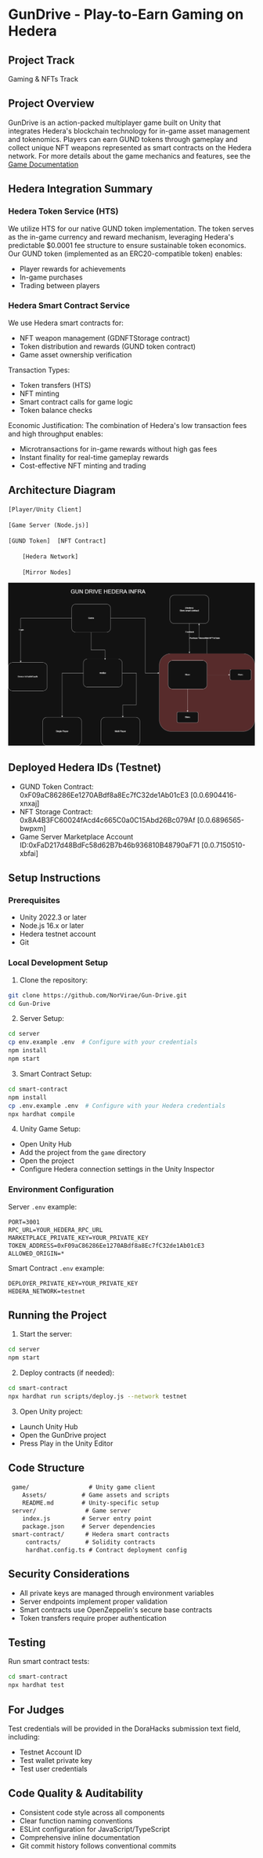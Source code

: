 # GunDrive - Play-to-Earn Gaming on Hedera

## Project Track
Gaming & NFTs Track

## Project Overview
GunDrive is an action-packed multiplayer game built on Unity that integrates Hedera's blockchain technology for in-game asset management and tokenomics. Players can earn GUND tokens through gameplay and collect unique NFT weapons represented as smart contracts on the Hedera network. For more details about the game mechanics and features, see the [Game Documentation](https://github.com/ChimgoHyperion/Gundrive-Hedera/blob/main/Game/README.md)

## Hedera Integration Summary

### Hedera Token Service (HTS)
We utilize HTS for our native GUND token implementation. The token serves as the in-game currency and reward mechanism, leveraging Hedera's predictable $0.0001 fee structure to ensure sustainable token economics. Our GUND token (implemented as an ERC20-compatible token) enables:
- Player rewards for achievements
- In-game purchases
- Trading between players

### Hedera Smart Contract Service
We use Hedera smart contracts for:
- NFT weapon management (GDNFTStorage contract)
- Token distribution and rewards (GUND token contract)
- Game asset ownership verification

Transaction Types:
- Token transfers (HTS)
- NFT minting
- Smart contract calls for game logic
- Token balance checks

Economic Justification:
The combination of Hedera's low transaction fees and high throughput enables:
- Microtransactions for in-game rewards without high gas fees
- Instant finality for real-time gameplay rewards
- Cost-effective NFT minting and trading

## Architecture Diagram
```
[Player/Unity Client]
       
[Game Server (Node.js)]
             
[GUND Token]  [NFT Contract]
                
    [Hedera Network]
          
    [Mirror Nodes]
```
![alt text](<GunDrive Architecture.drawio.png>)

## Deployed Hedera IDs (Testnet)
- GUND Token Contract: 0xF09aC86286Ee1270ABdf8a8Ec7fC32de1Ab01cE3 [0.0.6904416-xnxaj]
- NFT Storage Contract: 0x8A4B3FC60024fAcd4c665C0a0C15Abd26Bc079Af [0.0.6896565-bwpxm]
- Game Server Marketplace Account ID:0xFaD217d48BdFc58d62B7b46b936810B48790aF71 [0.0.7150510-xbfai]

## Setup Instructions

### Prerequisites
- Unity 2022.3 or later
- Node.js 16.x or later
- Hedera testnet account
- Git

### Local Development Setup

1. Clone the repository:
```bash
git clone https://github.com/NorVirae/Gun-Drive.git
cd Gun-Drive
```

2. Server Setup:
```bash
cd server
cp env.example .env  # Configure with your credentials
npm install
npm start
```

3. Smart Contract Setup:
```bash
cd smart-contract
npm install
cp .env.example .env  # Configure with your Hedera credentials
npx hardhat compile
```

4. Unity Game Setup:
- Open Unity Hub
- Add the project from the `game` directory
- Open the project
- Configure Hedera connection settings in the Unity Inspector

### Environment Configuration

Server `.env` example:
```env
PORT=3001
RPC_URL=YOUR_HEDERA_RPC_URL
MARKETPLACE_PRIVATE_KEY=YOUR_PRIVATE_KEY
TOKEN_ADDRESS=0xF09aC86286Ee1270ABdf8a8Ec7fC32de1Ab01cE3
ALLOWED_ORIGIN=*
```

Smart Contract `.env` example:
```env
DEPLOYER_PRIVATE_KEY=YOUR_PRIVATE_KEY
HEDERA_NETWORK=testnet
```

## Running the Project

1. Start the server:
```bash
cd server
npm start
```

2. Deploy contracts (if needed):
```bash
cd smart-contract
npx hardhat run scripts/deploy.js --network testnet
```

3. Open Unity project:
- Launch Unity Hub
- Open the GunDrive project
- Press Play in the Unity Editor

## Code Structure
```
 game/                 # Unity game client
    Assets/          # Game assets and scripts
    README.md        # Unity-specific setup
 server/              # Game server
    index.js         # Server entry point
    package.json     # Server dependencies
 smart-contract/      # Hedera smart contracts
     contracts/       # Solidity contracts
     hardhat.config.ts # Contract deployment config
```

## Security Considerations
- All private keys are managed through environment variables
- Server endpoints implement proper validation
- Smart contracts use OpenZeppelin's secure base contracts
- Token transfers require proper authentication

## Testing
Run smart contract tests:
```bash
cd smart-contract
npx hardhat test
```

## For Judges
Test credentials will be provided in the DoraHacks submission text field, including:
- Testnet Account ID
- Test wallet private key
- Test user credentials

## Code Quality & Auditability
- Consistent code style across all components
- Clear function naming conventions
- ESLint configuration for JavaScript/TypeScript
- Comprehensive inline documentation
- Git commit history follows conventional commits
